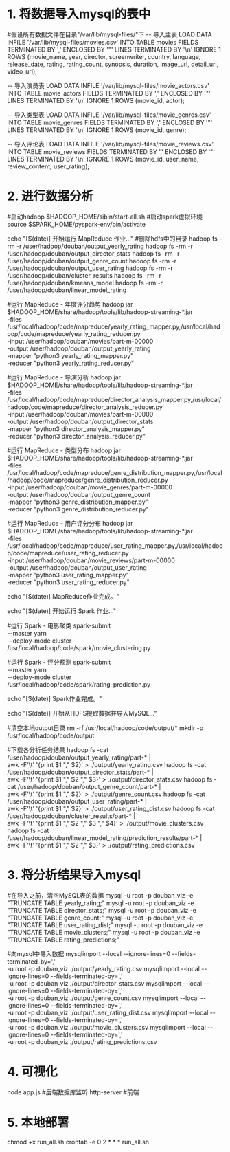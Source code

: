# 1. 将数据导入mysql的表中
#假设所有数据文件在目录"/var/lib/mysql-files/"下
-- 导入主表
LOAD DATA INFILE '/var/lib/mysql-files/movies.csv'
INTO TABLE movies
FIELDS TERMINATED BY ',' 
ENCLOSED BY '"'
LINES TERMINATED BY '\n'
IGNORE 1 ROWS
(movie_name, year, director, screenwriter, country, language,
 release_date, rating, rating_count, synopsis, duration, image_url,
 detail_url, video_url);

-- 导入演员表
LOAD DATA INFILE '/var/lib/mysql-files/movie_actors.csv'
INTO TABLE movie_actors
FIELDS TERMINATED BY ',' 
ENCLOSED BY '"'
LINES TERMINATED BY '\n'
IGNORE 1 ROWS
(movie_id, actor);

-- 导入类型表
LOAD DATA INFILE '/var/lib/mysql-files/movie_genres.csv'
INTO TABLE movie_genres
FIELDS TERMINATED BY ',' 
ENCLOSED BY '"'
LINES TERMINATED BY '\n'
IGNORE 1 ROWS
(movie_id, genre);

-- 导入评论表
LOAD DATA INFILE '/var/lib/mysql-files/movie_reviews.csv'
INTO TABLE movie_reviews
FIELDS TERMINATED BY ',' 
ENCLOSED BY '"'
LINES TERMINATED BY '\n'
IGNORE 1 ROWS
(movie_id, user_name, review_content, user_rating);


# 2. 进行数据分析
#启动hadoop
$HADOOP_HOME/sibin/start-all.sh
#启动spark虚拟环境
source $SPARK_HOME/pyspark-env/bin/activate

echo "[$(date)] 开始运行 MapReduce 作业..."
#删除hdfs中的目录
hadoop fs -rm -r /user/hadoop/douban/output_yearly_rating
hadoop fs -rm -r /user/hadoop/douban/output_director_stats
hadoop fs -rm -r /user/hadoop/douban/output_genre_count
hadoop fs -rm -r /user/hadoop/douban/output_user_rating
hadoop fs -rm -r /user/hadoop/douban/cluster_results
hadoop fs -rm -r /user/hadoop/douban/kmeans_model
hadoop fs -rm -r /user/hadoop/douban/linear_model_rating

#运行 MapReduce - 年度评分趋势
hadoop jar $HADOOP_HOME/share/hadoop/tools/lib/hadoop-streaming-*.jar \
  -files /usr/local/hadoop/code/mapreduce/yearly_rating_mapper.py,/usr/local/hadoop/code/mapreduce/yearly_rating_reducer.py \
  -input /user/hadoop/douban/movies/part-m-00000 \
  -output /user/hadoop/douban/output_yearly_rating \
  -mapper "python3 yearly_rating_mapper.py" \
  -reducer "python3 yearly_rating_reducer.py"

#运行 MapReduce - 导演分析
hadoop jar $HADOOP_HOME/share/hadoop/tools/lib/hadoop-streaming-*.jar \
  -files /usr/local/hadoop/code/mapreduce/director_analysis_mapper.py,/usr/local/hadoop/code/mapreduce/director_analysis_reducer.py \
  -input /user/hadoop/douban/movies/part-m-00000 \
  -output /user/hadoop/douban/output_director_stats \
  -mapper "python3 director_analysis_mapper.py" \
  -reducer "python3 director_analysis_reducer.py"

#运行 MapReduce - 类型分布
hadoop jar $HADOOP_HOME/share/hadoop/tools/lib/hadoop-streaming-*.jar \
  -files /usr/local/hadoop/code/mapreduce/genre_distribution_mapper.py,/usr/local/hadoop/code/mapreduce/genre_distribution_reducer.py \
  -input /user/hadoop/douban/movie_genres/part-m-00000 \
  -output /user/hadoop/douban/output_genre_count \
  -mapper "python3 genre_distribution_mapper.py" \
  -reducer "python3 genre_distribution_reducer.py"

#运行 MapReduce - 用户评分分布
hadoop jar $HADOOP_HOME/share/hadoop/tools/lib/hadoop-streaming-*.jar \
  -files /usr/local/hadoop/code/mapreduce/user_rating_mapper.py,/usr/local/hadoop/code/mapreduce/user_rating_reducer.py \
  -input /user/hadoop/douban/movie_reviews/part-m-00000 \
  -output /user/hadoop/douban/output_user_rating \
  -mapper "python3 user_rating_mapper.py" \
  -reducer "python3 user_rating_reducer.py"

echo "[$(date)] MapReduce作业完成。"

echo "[$(date)] 开始运行 Spark 作业..."

#运行 Spark - 电影聚类
spark-submit \
  --master yarn \
  --deploy-mode cluster \
  /usr/local/hadoop/code/spark/movie_clustering.py

#运行 Spark - 评分预测
spark-submit \
  --master yarn \
  --deploy-mode cluster \
  /usr/local/hadoop/code/spark/rating_prediction.py

echo "[$(date)] Spark作业完成。"

echo "[$(date)] 开始从HDFS提取数据并导入MySQL..."

#清空本地output目录
rm -rf /usr/local/hadoop/code/output/*
mkdir -p /usr/local/hadoop/code/output

#下载各分析任务结果
hadoop fs -cat /user/hadoop/douban/output_yearly_rating/part-* | \
  awk -F'\t' '{print $1 "," $2}' > ./output/yearly_rating.csv
hadoop fs -cat /user/hadoop/douban/output_director_stats/part-* | \
  awk -F'\t' '{print $1 "," $2 "," $3}' > ./output/director_stats.csv
hadoop fs -cat /user/hadoop/douban/output_genre_count/part-* | \
  awk -F'\t' '{print $1 "," $2}' > ./output/genre_count.csv
hadoop fs -cat /user/hadoop/douban/output_user_rating/part-* | \
  awk -F'\t' '{print $1 "," $2}' > ./output/user_rating_dist.csv
hadoop fs -cat /user/hadoop/douban/cluster_results/part-* | \
  awk -F'\t' '{print $1 "," $2 "," $3 "," $4}' > ./output/movie_clusters.csv
hadoop fs -cat /user/hadoop/douban/linear_model_rating/prediction_results/part-* | \
  awk -F'\t' '{print $1 "," $2 "," $3}' > ./output/rating_predictions.csv


# 3. 将分析结果导入mysql
#在导入之前，清空MySQL表的数据
mysql -u root -p douban_viz -e "TRUNCATE TABLE yearly_rating;"
mysql -u root -p douban_viz -e "TRUNCATE TABLE director_stats;"
mysql -u root -p douban_viz -e "TRUNCATE TABLE genre_count;"
mysql -u root -p douban_viz -e "TRUNCATE TABLE user_rating_dist;"
mysql -u root -p douban_viz -e "TRUNCATE TABLE movie_clusters;"
mysql -u root -p douban_viz -e "TRUNCATE TABLE rating_predictions;"

#向mysql中导入数据
mysqlimport --local --ignore-lines=0 --fields-terminated-by=',' \
  -u root -p douban_viz ./output/yearly_rating.csv
mysqlimport --local --ignore-lines=0 --fields-terminated-by=',' \
  -u root -p douban_viz ./output/director_stats.csv
mysqlimport --local --ignore-lines=0 --fields-terminated-by=',' \
  -u root -p douban_viz ./output/genre_count.csv
mysqlimport --local --ignore-lines=0 --fields-terminated-by=',' \
  -u root -p douban_viz ./output/user_rating_dist.csv
mysqlimport --local --ignore-lines=0 --fields-terminated-by=',' \
  -u root -p douban_viz ./output/movie_clusters.csv
mysqlimport --local --ignore-lines=0 --fields-terminated-by=',' \
  -u root -p douban_viz ./output/rating_predictions.csv

# 4. 可视化
node app.js		#后端数据库监听
http-server		#前端

# 5. 本地部署
chmod +x run_all.sh
crontab -e
0 2 * * * run_all.sh
